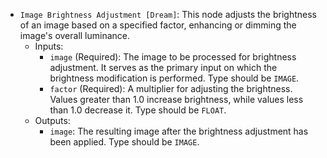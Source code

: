 - `Image Brightness Adjustment [Dream]`: This node adjusts the brightness of an image based on a specified factor, enhancing or dimming the image's overall luminance.
    - Inputs:
        - `image` (Required): The image to be processed for brightness adjustment. It serves as the primary input on which the brightness modification is performed. Type should be `IMAGE`.
        - `factor` (Required): A multiplier for adjusting the brightness. Values greater than 1.0 increase brightness, while values less than 1.0 decrease it. Type should be `FLOAT`.
    - Outputs:
        - `image`: The resulting image after the brightness adjustment has been applied. Type should be `IMAGE`.
